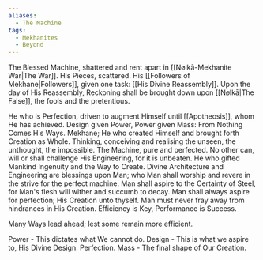 ```yaml
---
aliases:
  - The Machine
tags:
  - Mekhanites
  - Beyond
---
```

The Blessed Machine, shattered and rent apart in [[Nølkā-Mekhanite War|The War]].
His Pieces, scattered.
His [[Followers of Mekhane|Followers]], given one task: 
[[His Divine Reassembly]]. 
Upon the day of His Reassembly, Reckoning shall be brought down upon [[Nølkā|The False]], the 
fools and the pretentious. 

He who is Perfection, driven to augment Himself until [[Apotheosis]], whom He has achieved. 
Design given Power, Power given Mass: From Nothing Comes His Ways. 
Mekhane; He who created Himself and brought forth Creation as Whole. 
Thinking, conceiving and realising the unseen, the unthought, the impossible. 
The Machine, pure and perfected. No other can, will or shall challenge His Engineering, for it is unbeaten. 
He who gifted Mankind Ingenuity and the Way to Create. Divine Architecture and Engineering are blessings upon Man; who Man shall worship and revere in the strive for the perfect machine. 
Man shall aspire to the Certainty of Steel, for Man's flesh will wither and succumb to decay. 
Man shall always aspire for perfection; His Creation unto thyself. 
Man must never fray away from hindrances in His Creation.
Efficiency is Key, Performance is Success. 

Many Ways lead ahead; lest some remain more efficient.

Power - This dictates what We cannot do.
Design - This is what we aspire to, His Divine Design. Perfection.
Mass - The final shape of Our Creation. 